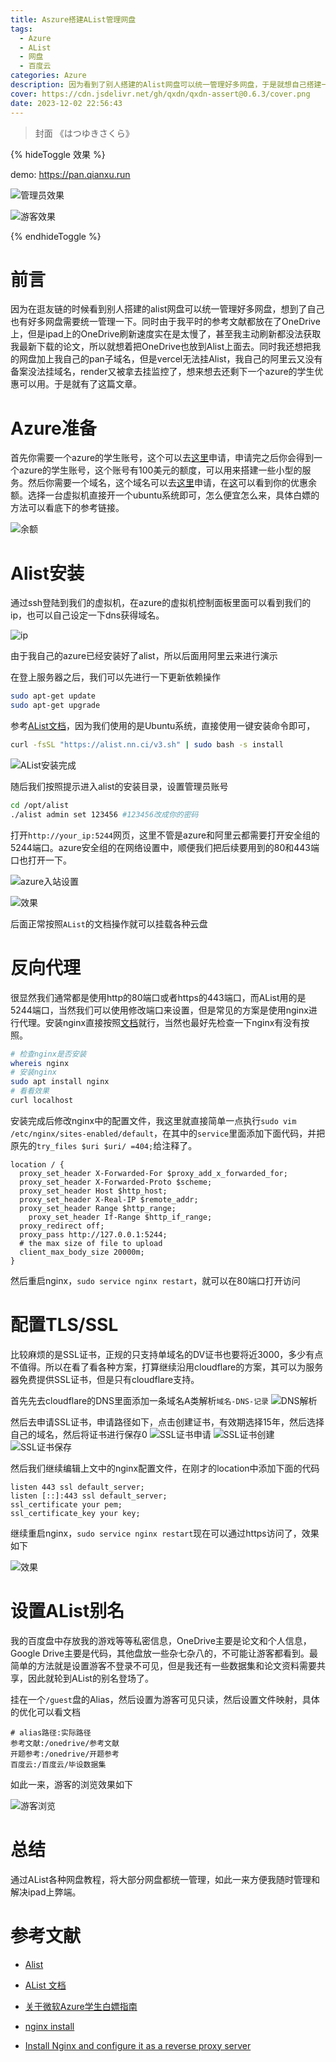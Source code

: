 ```yaml
---
title: Aszure搭建AList管理网盘
tags:
  - Azure
  - AList
  - 网盘
  - 百度云
categories: Azure
description: 因为看到了别人搭建的Alist网盘可以统一管理好多网盘，于是就想自己搭建一个。顺便解决ipad刷新OneDrive慢的问题
cover: https://cdn.jsdelivr.net/gh/qxdn/qxdn-assert@0.6.3/cover.png
date: 2023-12-02 22:56:43
---
```



> 封面 《はつゆきさくら》

{% hideToggle 效果 %}

demo: https://pan.qianxu.run

![管理员效果](https://cdn.jsdelivr.net/gh/qxdn/qxdn-assert@0.6.3/alist-pan.png)

![游客效果](https://cdn.jsdelivr.net/gh/qxdn/qxdn-assert@0.6.3/guest.png)


{% endhideToggle %}


# 前言
因为在逛友链的时候看到别人搭建的alist网盘可以统一管理好多网盘，想到了自己也有好多网盘需要统一管理一下。同时由于我平时的参考文献都放在了OneDrive上，但是ipad上的OneDrive刷新速度实在是太慢了，甚至我主动刷新都没法获取我最新下载的论文，所以就想着把OneDrive也放到Alist上面去。同时我还想把我的网盘加上我自己的pan子域名，但是vercel无法挂Alist，我自己的阿里云又没有备案没法挂域名，render又被拿去挂监控了，想来想去还剩下一个azure的学生优惠可以用。于是就有了这篇文章。

# Azure准备
首先你需要一个azure的学生账号，这个可以去[这里](https://azure.microsoft.com/zh-cn/free/students/)申请，申请完之后你会得到一个azure的学生账号，这个账号有100美元的额度，可以用来搭建一些小型的服务。然后你需要一个域名，这个域名可以去[这里](https://www.freenom.com/zh/index.html?lang=zh)申请，在[这](https://www.microsoftazuresponsorships.com/Balance)可以看到你的优惠余额。选择一台虚拟机直接开一个ubuntu系统即可，怎么便宜怎么来，具体白嫖的方法可以看底下的参考链接。

![余额](https://cdn.jsdelivr.net/gh/qxdn/qxdn-assert@0.6.3/balance.png)

# Alist安装
通过ssh登陆到我们的虚拟机，在azure的虚拟机控制面板里面可以看到我们的ip，也可以自己设定一下dns获得域名。

![ip](https://cdn.jsdelivr.net/gh/qxdn/qxdn-assert@0.6.3/azure-ip.png)

由于我自己的azure已经安装好了alist，所以后面用阿里云来进行演示

在登上服务器之后，我们可以先进行一下更新依赖操作
```bash
sudo apt-get update
sudo apt-get upgrade
```

参考[AList文档](https://alist.nn.ci/)，因为我们使用的是Ubuntu系统，直接使用一键安装命令即可，
```bash
curl -fsSL "https://alist.nn.ci/v3.sh" | sudo bash -s install
```

![AList安装完成](https://cdn.jsdelivr.net/gh/qxdn/qxdn-assert@0.6.3/alist-install.png)

随后我们按照提示进入alist的安装目录，设置管理员账号
```bash
cd /opt/alist
./alist admin set 123456 #123456改成你的密码
```

打开`http://your_ip:5244`网页，这里不管是azure和阿里云都需要打开安全组的5244端口。azure安全组的在网络设置中，顺便我们把后续要用到的80和443端口也打开一下。

![azure入站设置](https://cdn.jsdelivr.net/gh/qxdn/qxdn-assert@0.6.3/azure-port.png)

![效果](https://cdn.jsdelivr.net/gh/qxdn/qxdn-assert@0.6.3/azure-web.png)

后面正常按照`AList`的文档操作就可以挂载各种云盘

# 反向代理
很显然我们通常都是使用http的80端口或者https的443端口，而AList用的是5244端口，当然我们可以使用修改端口来设置，但是常见的方案是使用nginx进行代理。安装nginx直接按照[文档](https://nginx.org/en/linux_packages.html#Ubuntu)就行，当然也最好先检查一下nginx有没有按照。

```bash
# 检查nginx是否安装
whereis nginx
# 安装nginx
sudo apt install nginx
# 看看效果
curl localhost
```

安装完成后修改nginx中的配置文件，我这里就直接简单一点执行`sudo vim /etc/nginx/sites-enabled/default`，在其中的`service`里面添加下面代码，并把原先的`try_files $uri $uri/ =404;`给注释了。
```nginx
location / {
  proxy_set_header X-Forwarded-For $proxy_add_x_forwarded_for;
  proxy_set_header X-Forwarded-Proto $scheme;
  proxy_set_header Host $http_host;
  proxy_set_header X-Real-IP $remote_addr;
  proxy_set_header Range $http_range;
	proxy_set_header If-Range $http_if_range;
  proxy_redirect off;
  proxy_pass http://127.0.0.1:5244;
  # the max size of file to upload
  client_max_body_size 20000m;
}
```
然后重启nginx，`sudo service nginx restart`，就可以在80端口打开访问

# 配置TLS/SSL
比较麻烦的是SSL证书，正规的只支持单域名的DV证书也要将近3000，多少有点不值得。所以在看了看各种方案，打算继续沿用cloudflare的方案，其可以为服务器免费提供SSL证书，但是只有cloudflare支持。

首先先去cloudflare的DNS里面添加一条域名A类解析`域名-DNS-记录`
![DNS解析](https://cdn.jsdelivr.net/gh/qxdn/qxdn-assert@0.6.3/cloudflare-dns.png)

然后去申请SSL证书，申请路径如下，点击创建证书，有效期选择15年，然后选择自己的域名，然后将证书进行保存0
![SSL证书申请](https://cdn.jsdelivr.net/gh/qxdn/qxdn-assert@0.6.3/server-ssl.png)
![SSL证书创建](https://cdn.jsdelivr.net/gh/qxdn/qxdn-assert@0.6.3/server-ssl2.png)
![SSL证书保存](https://cdn.jsdelivr.net/gh/qxdn/qxdn-assert@0.6.3/server-ssl3.png)

然后我们继续编辑上文中的nginx配置文件，在刚才的location中添加下面的代码
```nginx
listen 443 ssl default_server;
listen [::]:443 ssl default_server;
ssl_certificate your pem;
ssl_certificate_key your key;
```
继续重启nginx，`sudo service nginx restart`现在可以通过https访问了，效果如下

![效果](https://cdn.jsdelivr.net/gh/qxdn/qxdn-assert@0.6.3/alist-pan.png)

# 设置AList别名
我的百度盘中存放我的游戏等等私密信息，OneDrive主要是论文和个人信息，Google Drive主要是代码，其他盘放一些杂七杂八的，不可能让游客都看到。最简单的方法就是设置游客不登录不可见，但是我还有一些数据集和论文资料需要共享，因此就轮到AList的别名登场了。

挂在一个`/guest`盘的Alias，然后设置为游客可见只读，然后设置文件映射，具体的优化可以看文档
```
# alias路径:实际路径
参考文献:/onedrive/参考文献
开题参考:/onedrive/开题参考
百度云:/百度云/毕设数据集
```
如此一来，游客的浏览效果如下

![游客浏览](https://cdn.jsdelivr.net/gh/qxdn/qxdn-assert@0.6.3/guest.png)

# 总结
通过AList各种网盘教程，将大部分网盘都统一管理，如此一来方便我随时管理和解决ipad上弊端。

# 参考文献

- [Alist](https://github.com/alist-org/alist)

- [AList 文档](https://alist.nn.ci/)

- [关于微软Azure学生白嫖指南](https://isedu.top/index.php/archives/52/)

- [nginx install](https://nginx.org/en/linux_packages.html#Ubuntu)

- [Install Nginx and configure it as a reverse proxy server](https://learn.microsoft.com/en-us/troubleshoot/developer/webapps/aspnetcore/practice-troubleshoot-linux/2-2-install-nginx-configure-it-reverse-proxy)
